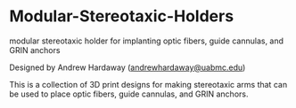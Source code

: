 # Modular-Stereotaxic-Holders
modular stereotaxic holder for implanting optic fibers, guide cannulas, and GRIN anchors

Designed by Andrew Hardaway (andrewhardaway@uabmc.edu)

This is a collection of 3D print designs for making stereotaxic arms that can be used to place optic fibers, guide cannulas, and GRIN anchors.
